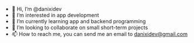 - 👋 Hi, I’m @danixidev
- 👀 I’m interested in app development
- 🌱 I’m currently learning app and backend programming
- 💞️ I’m looking to collaborate on small short-term projects
- 📫 How to reach me, you can send me an email to danixidev@gmail.com

<!---
danixidev/danixidev is a ✨ special ✨ repository because its `README.md` (this file) appears on your GitHub profile.
You can click the Preview link to take a look at your changes.
--->

